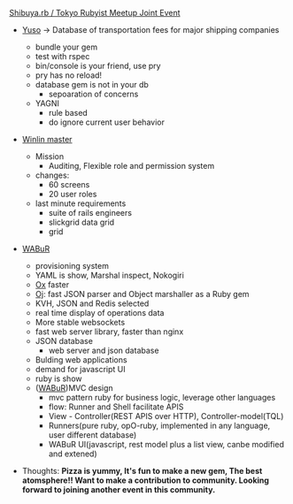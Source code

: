 [Shibuya.rb / Tokyo Rubyist Meetup Joint Event](https://trbmeetup.doorkeeper.jp/events/64902)

- [Yuso](https://github.com/okuramasafumi/yuso) → Database of transportation fees for major shipping companies
  - bundle your gem
  - test with rspec
  - bin/console is your friend, use pry
  - pry has no reload!
  - database gem is not in your db
    - sepoaration of concerns
  - YAGNI  
    - rule based
    - do ignore current user behavior

- [Winlin  master](https://github.com/ekohe/wulin_master)
  - Mission
    - Auditing, Flexible role and permission system
  - changes:
    - 60 screens
    - 20 user roles
  - last minute requirements
    - suite of rails engineers
    - slickgrid data grid
    - grid

- [WABuR](https://github.com/ohler55/wabur)
  - provisioning system
  - YAML is show, Marshal inspect, Nokogiri
  - [Ox](https://github.com/ohler55/ox) faster
  - [Oj](https://github.com/ohler55/oj): fast JSON parser and Object marshaller as a Ruby gem
  - KVH, JSON and Redis selected
  - real time display of operations data
  - More stable websockets
  - fast web server library, faster than nginx
  - JSON database
    - web server and json database
  - Bulding web applications
  - demand for javascript UI
  - ruby is show
  - ([WABuR](https://github.com/ohler55/wabur))MVC design
    - mvc pattern ruby for business logic, leverage other languages
    - flow: Runner and Shell facilitate APIS
    - View - Controller(REST APIS over HTTP), Controller-model(TQL)
    - Runners(pure ruby, opO-ruby, implemented in any language, user different database)
    - WABuR UI(javascript, rest model plus a list view, canbe modified and extened)


- Thoughts:
**Pizza is yummy, It's fun to make a new gem, The best atomsphere!!
Want to make a contribution to community.
Looking forward to joining another event in this community.**
